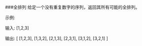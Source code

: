 ###全排列
给定一个没有重复数字的序列，返回其所有可能的全排列。

示例:

输入: [1,2,3]

输出:
[
  [1,2,3],
  [1,3,2],
  [2,1,3],
  [2,3,1],
  [3,1,2],
  [3,2,1]
]